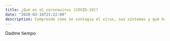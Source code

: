 ```yaml
---
title: ¿Qué es el coronavirus (COVID-19)?
date: "2020-03-14T21:22:00"
description: Comprende cómo se contagia el virus, sus síntomas y qué hacer en caso de contraerlo
---
```


Dadme tiempo
